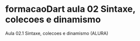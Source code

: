 # formacaoDart aula 02 Sintaxe, colecoes e dinamismo
Aula 02.1 Sintaxe, colecoes e dinamismo (ALURA)